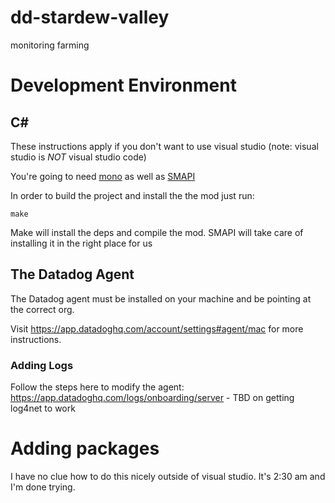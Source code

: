 # dd-stardew-valley
monitoring farming

# Development Environment

## C#

These instructions apply if you don't want to use visual studio (note: visual studio is *NOT* visual studio code)

You're going to need [mono](https://www.mono-project.com/download/stable/) as well as [SMAPI](https://smapi.io/)

In order to build the project and install the the mod just run:

```
make
```
Make will install the deps and compile the mod. SMAPI will take care of installing it in the right place for us

## The Datadog Agent

The Datadog agent must be installed on your machine and be pointing at the correct org.

 Visit https://app.datadoghq.com/account/settings#agent/mac for more instructions.

### Adding Logs
Follow the steps here to modify the agent: https://app.datadoghq.com/logs/onboarding/server - TBD on getting log4net to work

# Adding packages

I have no clue how to do this nicely outside of visual studio. It's 2:30 am and I'm done trying. 
